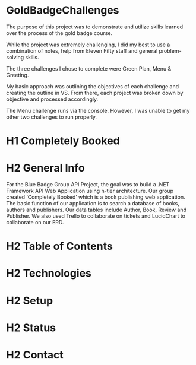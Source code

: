 # GoldBadgeChallenges

The purpose of this project was to demonstrate and utilize skills learned over the process of the gold badge course. 

While the project was extremely challenging, I did my best to use a combination of notes, help from Eleven Fifty staff and general problem-solving skills. 

The three challenges I chose to complete were Green Plan, Menu & Greeting. 

My basic approach was outlining the objectives of each challenge and creating the outline in VS. From there, each project was broken down by objective and processed accordingly. 

The Menu challenge runs via the console. However, I was unable to get my other two challenges to run properly. 

# H1 Completely Booked

# H2 General Info

For the Blue Badge Group API Project, the goal was to build a .NET Framework API Web Application using n-tier architecture. Our group created ‘Completely Booked’ which is a book publishing web application. The basic function of our application is to search a database of books, authors and publishers. Our data tables include Author, Book, Review and Publisher. We also used Trello to collaborate on tickets and LucidChart to collaborate on our ERD. 

# H2 Table of Contents

# H2 Technologies 

# H2 Setup

# H2 Status 

# H2 Contact 
